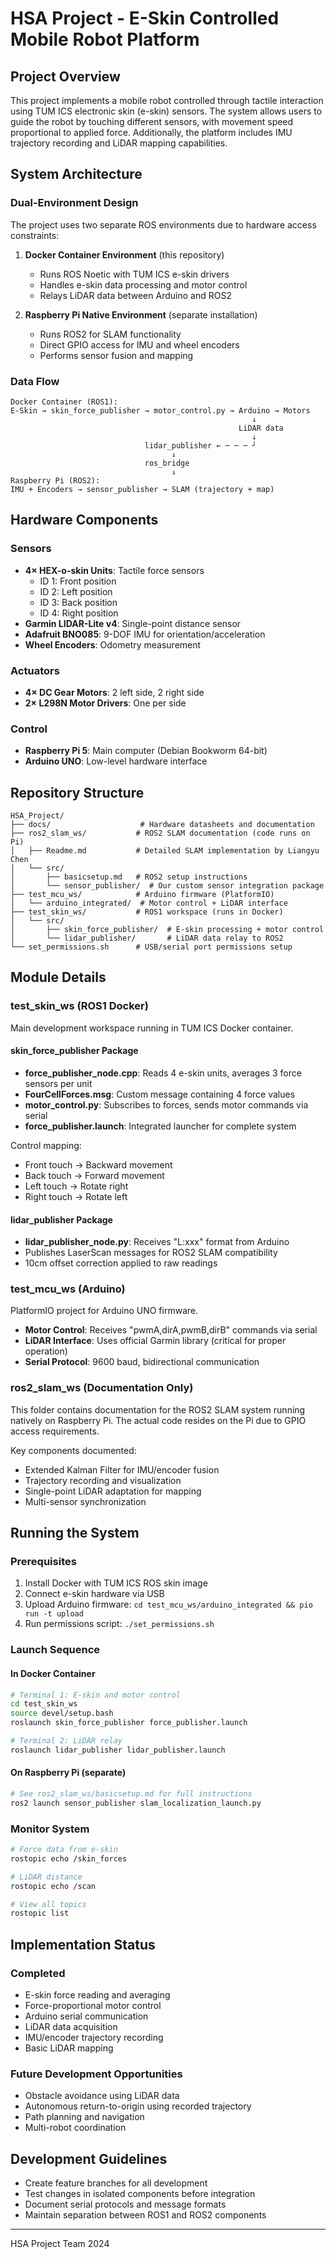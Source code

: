 # HSA Project - E-Skin Controlled Mobile Robot Platform

## Project Overview
This project implements a mobile robot controlled through tactile interaction using TUM ICS electronic skin (e-skin) sensors. The system allows users to guide the robot by touching different sensors, with movement speed proportional to applied force. Additionally, the platform includes IMU trajectory recording and LiDAR mapping capabilities.

## System Architecture

### Dual-Environment Design
The project uses two separate ROS environments due to hardware access constraints:

1. **Docker Container Environment** (this repository)
   - Runs ROS Noetic with TUM ICS e-skin drivers
   - Handles e-skin data processing and motor control
   - Relays LiDAR data between Arduino and ROS2

2. **Raspberry Pi Native Environment** (separate installation)
   - Runs ROS2 for SLAM functionality
   - Direct GPIO access for IMU and wheel encoders
   - Performs sensor fusion and mapping

### Data Flow
```
Docker Container (ROS1):
E-Skin → skin_force_publisher → motor_control.py → Arduino → Motors
                                                      ↓
                                                   LiDAR data
                                                      ↓
                              lidar_publisher ← ─ ─ ─ ┘
                                    ↓
                              ros_bridge
                                    ↓
Raspberry Pi (ROS2):
IMU + Encoders → sensor_publisher → SLAM (trajectory + map)
```

## Hardware Components

### Sensors
- **4× HEX-o-skin Units**: Tactile force sensors
  - ID 1: Front position
  - ID 2: Left position  
  - ID 3: Back position
  - ID 4: Right position
- **Garmin LIDAR-Lite v4**: Single-point distance sensor
- **Adafruit BNO085**: 9-DOF IMU for orientation/acceleration
- **Wheel Encoders**: Odometry measurement

### Actuators
- **4× DC Gear Motors**: 2 left side, 2 right side
- **2× L298N Motor Drivers**: One per side

### Control
- **Raspberry Pi 5**: Main computer (Debian Bookworm 64-bit)
- **Arduino UNO**: Low-level hardware interface

## Repository Structure
```
HSA_Project/
├── docs/                    # Hardware datasheets and documentation
├── ros2_slam_ws/           # ROS2 SLAM documentation (code runs on Pi)
│   ├── Readme.md           # Detailed SLAM implementation by Liangyu Chen
│   └── src/
│       ├── basicsetup.md   # ROS2 setup instructions
│       └── sensor_publisher/  # Our custom sensor integration package
├── test_mcu_ws/            # Arduino firmware (PlatformIO)
│   └── arduino_integrated/  # Motor control + LiDAR interface
├── test_skin_ws/           # ROS1 workspace (runs in Docker)
│   └── src/
│       ├── skin_force_publisher/  # E-skin processing + motor control
│       └── lidar_publisher/       # LiDAR data relay to ROS2
└── set_permissions.sh      # USB/serial port permissions setup
```

## Module Details

### test_skin_ws (ROS1 Docker)
Main development workspace running in TUM ICS Docker container.

#### skin_force_publisher Package
- **force_publisher_node.cpp**: Reads 4 e-skin units, averages 3 force sensors per unit
- **FourCellForces.msg**: Custom message containing 4 force values
- **motor_control.py**: Subscribes to forces, sends motor commands via serial
- **force_publisher.launch**: Integrated launcher for complete system

Control mapping:
- Front touch → Backward movement
- Back touch → Forward movement  
- Left touch → Rotate right
- Right touch → Rotate left

#### lidar_publisher Package
- **lidar_publisher_node.py**: Receives "L:xxx" format from Arduino
- Publishes LaserScan messages for ROS2 SLAM compatibility
- 10cm offset correction applied to raw readings

### test_mcu_ws (Arduino)
PlatformIO project for Arduino UNO firmware.

- **Motor Control**: Receives "pwmA,dirA,pwmB,dirB" commands via serial
- **LiDAR Interface**: Uses official Garmin library (critical for proper operation)
- **Serial Protocol**: 9600 baud, bidirectional communication

### ros2_slam_ws (Documentation Only)
This folder contains documentation for the ROS2 SLAM system running natively on Raspberry Pi. The actual code resides on the Pi due to GPIO access requirements.

Key components documented:
- Extended Kalman Filter for IMU/encoder fusion
- Trajectory recording and visualization
- Single-point LiDAR adaptation for mapping
- Multi-sensor synchronization

## Running the System

### Prerequisites
1. Install Docker with TUM ICS ROS skin image
2. Connect e-skin hardware via USB
3. Upload Arduino firmware: `cd test_mcu_ws/arduino_integrated && pio run -t upload`
4. Run permissions script: `./set_permissions.sh`

### Launch Sequence

#### In Docker Container
```bash
# Terminal 1: E-skin and motor control
cd test_skin_ws
source devel/setup.bash
roslaunch skin_force_publisher force_publisher.launch

# Terminal 2: LiDAR relay
roslaunch lidar_publisher lidar_publisher.launch
```

#### On Raspberry Pi (separate)
```bash
# See ros2_slam_ws/basicsetup.md for full instructions
ros2 launch sensor_publisher slam_localization_launch.py
```

### Monitor System
```bash
# Force data from e-skin
rostopic echo /skin_forces

# LiDAR distance
rostopic echo /scan

# View all topics
rostopic list
```

## Implementation Status

### Completed
- E-skin force reading and averaging
- Force-proportional motor control
- Arduino serial communication
- LiDAR data acquisition
- IMU/encoder trajectory recording
- Basic LiDAR mapping

### Future Development Opportunities
- Obstacle avoidance using LiDAR data
- Autonomous return-to-origin using recorded trajectory
- Path planning and navigation
- Multi-robot coordination

## Development Guidelines
- Create feature branches for all development
- Test changes in isolated components before integration
- Document serial protocols and message formats
- Maintain separation between ROS1 and ROS2 components

---
HSA Project Team 2024